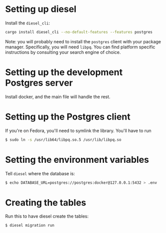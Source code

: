 # Setting up diesel

Install the `diesel_cli`:

```bash
cargo install diesel_cli --no-default-features --features postgres
```

Note: you will probably need to install the `postgres` client with your package manager.
Specifically, you will need `libpq`. You can find platform specific instructions by consulting your search engine of choice.

# Setting up the development Postgres server

Install docker, and the main file will handle the rest.

# Setting up the Postgres client

If you're on Fedora, you'll need to symlink the library.
You'll have to run
```bash
$ sudo ln -s /usr/lib64/libpq.so.5 /usr/lib/libpq.so
```

# Setting the environment variables

Tell `diesel` where the database is:

```bash
$ echo DATABASE_URL=postgres://postgres:docker@127.0.0.1:5432 > .env
```

# Creating the tables

Run this to have diesel create the tables:

```bash
$ diesel migration run
```

